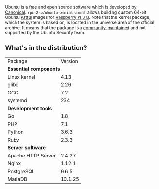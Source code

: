 Ubuntu is a free and open source software which is developed by [Canonical](https://canonical.com/). `rpi-2-b/ubuntu-xenial-armhf` allows building custom 64-bit Ubuntu [Artful](https://wiki.ubuntu.com/ArtfulAardvark/ReleaseNotes) images for [Raspberry Pi 3 B](https://raspberrypi.org/products/raspberry-pi-3-model-b/). Note that the kernel package, which the system is based on, is located in the universe area of the official archive. It means that the package is a [community-maintained](https://wiki.ubuntu.com/MOTU/) and not supported by the Ubuntu Security team.

## What's in the distribution?

<table>
  <tr>
    <td>Package</td>
    <td>Version</td>
  </tr>
  <tr>
    <td colspan="2"><b>Essential components</b></td>
  </tr>
  <tr>
    <td>Linux kernel</td>
    <td>4.13</td>
  </tr>
  <tr>
    <td>glibc</td>
    <td>2.26</td>
  </tr>
  <tr>
    <td>GCC</td>
    <td>7.2</td>
  </tr>
  <tr>
    <td>systemd</td>
    <td>234</td>
  </tr>
  <tr>
    <td colspan="2"><b>Development tools</b></td>
  </tr>
  <tr>
    <td>Go</td>
    <td>1.8</td>
  </tr>
  <tr>
    <td>PHP</td>
    <td>7.1</td>
  </tr>
  <tr>
    <td>Python</td>
    <td>3.6.3</td>
  </tr>
  <tr>
    <td>Ruby</td>
    <td>2.3.3</td>
  </tr>
  <tr>
    <td colspan="2"><b>Server software</b></td>
  </tr>
  <tr>
    <td>Apache HTTP Server</td>
    <td>2.4.27</td>
  </tr>
  <tr>
    <td>Nginx</td>
    <td>1.12.1</td>
  </tr>
  <tr>
    <td>PostgreSQL</td>
    <td>9.6.5</td>
  </tr>
  <tr>
    <td>MariaDB</td>
    <td>10.1.25</td>
  </tr>
</table>
